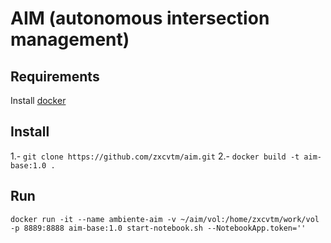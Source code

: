 # AIM (autonomous intersection management)

## Requirements
   Install [docker](https://www.docker.com/get-started)
## Install

1.- `git clone https://github.com/zxcvtm/aim.git`
2.- `docker build -t aim-base:1.0 .`

## Run

`docker run -it --name ambiente-aim -v ~/aim/vol:/home/zxcvtm/work/vol -p 8889:8888 aim-base:1.0 start-notebook.sh --NotebookApp.token=''`
